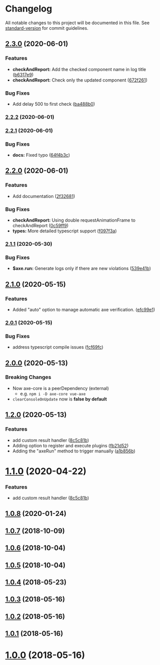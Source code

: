 # Changelog

All notable changes to this project will be documented in this file. See [standard-version](https://github.com/conventional-changelog/standard-version) for commit guidelines.

## [2.3.0](https://github.com/vue-a11y/vue-axe/compare/v2.2.1...v2.3.0) (2020-06-01)


### Features

* **checkAndReport:** Add the checked component name in log title ([b6317e9](https://github.com/vue-a11y/vue-axe/commit/b6317e99dd111560654dcc11c19ef48beb8f1508))
* **checkAndReport:** Check only the updated component ([672f261](https://github.com/vue-a11y/vue-axe/commit/672f261902e9190fcfd172f846e6fe5ae7bef0ae))


### Bug Fixes

* Add delay 500 to first check ([ba488b0](https://github.com/vue-a11y/vue-axe/commit/ba488b027b398acce021a1d155a444567b555da1))

### [2.2.2](https://github.com/vue-a11y/vue-axe/compare/v2.2.1...v2.2.2) (2020-06-01)

### [2.2.1](https://github.com/vue-a11y/vue-axe/compare/v2.2.0...v2.2.1) (2020-06-01)


### Bug Fixes

* **docs:** Fixed typo ([64f4b3c](https://github.com/vue-a11y/vue-axe/commit/64f4b3c0ca862141795d8f84fdd1ee41d491de1a))

## [2.2.0](https://github.com/vue-a11y/vue-axe/compare/v2.1.1...v2.2.0) (2020-06-01)


### Features

* Add documentation ([2f32681](https://github.com/vue-a11y/vue-axe/commit/2f32681e7f0c4822dfddde8194936e06b413a853))


### Bug Fixes

* **checkAndReport:** Using double requestAnimationFrame to checkAndReport ([0c59ff9](https://github.com/vue-a11y/vue-axe/commit/0c59ff9dab03e8d1d08ac2e8cbe292d996128d20))
* **types:** More detailed typescript support ([f097f3a](https://github.com/vue-a11y/vue-axe/commit/f097f3adf044107821701a14f82864fee8fd3c6b))

### [2.1.1](https://github.com/vue-a11y/vue-axe/compare/v2.1.0...v2.1.1) (2020-05-30)


### Bug Fixes

* **$axe.run:** Generate logs only if there are new violations ([539e41b](https://github.com/vue-a11y/vue-axe/commit/539e41b6a2bf889a925145283455d1b660ac3842))

## [2.1.0](https://github.com/vue-a11y/vue-axe/compare/v2.0.1...v2.1.0) (2020-05-15)


### Features

* Added "auto" option to manage automatic axe verification. ([efc99e1](https://github.com/vue-a11y/vue-axe/commit/efc99e16edaba73f50846cadf59d456dd19483db))

### [2.0.1](https://github.com/vue-a11y/vue-axe/compare/v2.0.0...v2.0.1) (2020-05-15)


### Bug Fixes

* address typescript compile issues ([fcf69fc](https://github.com/vue-a11y/vue-axe/commit/fcf69fc5d753d1adb46277effc54e93bda84124b))

## [2.0.0](https://github.com/vue-a11y/vue-axe/compare/v1.2.0...v2.0.0) (2020-05-13)

### Breaking Changes
- Now axe-core is a peerDependency (external) 
  - e.g. `npm i -D axe-core vue-axe`
- `clearConsoleOnUpdate` now is **false by default**

## [1.2.0](https://github.com/vue-a11y/vue-axe/compare/v1.0.8...v1.2.0) (2020-05-13)

### Features

* add custom result handler ([8c5c81b](https://github.com/vue-a11y/vue-axe/commit/8c5c81b4f0f7227d9acba3c1a7b6c11692a89bc1))
* Adding option to register and execute plugins ([fb21d52](https://github.com/vue-a11y/vue-axe/commit/fb21d52805bd7ae2ab4a6098e00ccc5e63ab9173))
* Adding the "axeRun" method to trigger manually ([a1b856b](https://github.com/vue-a11y/vue-axe/commit/a1b856bc27b297c7199a802e37ac7b84046a3a75))

<a name="1.1.0"></a>
# [1.1.0](https://github.com/vue-a11y/vue-axe/compare/v1.0.8...v1.1.0) (2020-04-22)


### Features

* add custom result handler ([8c5c81b](https://github.com/vue-a11y/vue-axe/commit/8c5c81b))



<a name="1.0.8"></a>
## [1.0.8](https://github.com/vue-a11y/vue-axe/compare/v1.0.7...v1.0.8) (2020-01-24)



<a name="1.0.7"></a>
## [1.0.7](https://github.com/vue-a11y/vue-axe/compare/v1.0.4...v1.0.7) (2018-10-09)



<a name="1.0.6"></a>
## [1.0.6](https://github.com/vue-a11y/vue-axe/compare/v1.0.5...v1.0.6) (2018-10-04)



<a name="1.0.5"></a>
## [1.0.5](https://github.com/vue-a11y/vue-axe/compare/v1.0.4...v1.0.5) (2018-10-04)



<a name="1.0.4"></a>
## [1.0.4](https://github.com/vue-a11y/vue-axe/compare/v1.0.3...v1.0.4) (2018-05-23)



<a name="1.0.3"></a>
## [1.0.3](https://github.com/vue-a11y/vue-axe/compare/v1.0.2...v1.0.3) (2018-05-16)



<a name="1.0.2"></a>
## [1.0.2](https://github.com/vue-a11y/vue-axe/compare/v1.0.1...v1.0.2) (2018-05-16)



<a name="1.0.1"></a>
## [1.0.1](https://github.com/vue-a11y/vue-axe/compare/v1.0.0...v1.0.1) (2018-05-16)



<a name="1.0.0"></a>
# [1.0.0](https://github.com/vue-a11y/vue-axe/compare/v0.0.1...v1.0.0) (2018-05-16)

